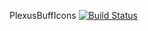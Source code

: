 PlexusBuffIcons [![Build Status](https://travis-ci.com/doadin/PlexusBuffIcons.svg?branch=master)](https://travis-ci.com/doadin/PlexusBuffIcons)

